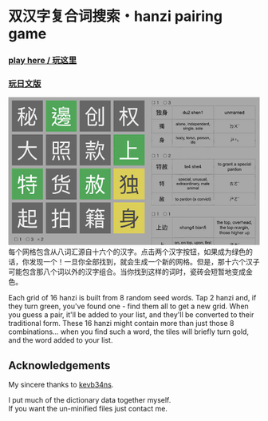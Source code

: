 # 双汉字复合词搜索・hanzi pairing game

### [play here / 玩这里](https://callumbeaney.github.io/chinese-wordsearch-game/)
### [玩日文版](https://callumbeaney.github.io/kanji-pair-game/)

<img src="https://raw.githubusercontent.com/CallumBeaney/chinese-wordsearch-game/master/pic.jpg" style="width: 700px">  
每个网格包含从八词汇源自十六个的汉字。点击两个汉字按钮，如果成为绿色的话，你发现一个！一旦你全部找到，就会生成一个新的网格。但是，那十六个汉子可能包含那八个词以外的汉字组合。当你找到这样的词时，瓷砖会短暂地变成金色。  
  
Each grid of 16 hanzi is built from 8 random seed words. Tap 2 hanzi and, if they turn green, you've found one - find them all to get a new grid. When you guess a pair, it'll be added to your list, and they'll be converted to their traditional form. 
These 16 hanzi might contain more than just those 8 combinations... when you find such a word, the tiles will briefly turn gold, and the word added to your list. 

## Acknowledgements 
My sincere thanks to [kevb34ns](https://github.com/kevb34ns/CEDICT2JSON).
  
I put much of the dictionary data together myself.  
If you want the un-minified files just contact me.  
